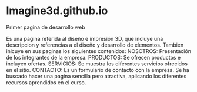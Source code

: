 # Imagine3d.github.io
Primer pagina de desarrollo web

Es una pagina referida al diseño e impresión 3D, que incluye una descripcion y referencias a el diseño y desarrollo de elementos.
Tambien inlcuye en sus paginas los siguientes contenidos:
NOSOTROS: Presentación de los integrantes de la empresa.
PRODUCTOS: Se ofrecen productos e incluyen ofertas.
SERVICIOS: Se muestra los diferentes servicios ofrecidos en el sitio.
CONTACTO: Es un formulario de contacto con la empresa.
Se ha buscado hacer una pagina sencilla pero atractiva, aplicando los diferentes recursos aprendidos en el curso.
